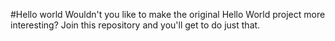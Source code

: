 #Hello world
Wouldn't you like to make the original Hello World project more interesting? Join this repository and you'll get to do just that.
